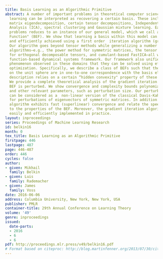 ```yaml
---
title: Basis Learning as an Algorithmic Primitive
abstract: A number of important problems in theoretical computer science and machine
  learning can be interpreted as recovering a certain basis. These include  symmetric
  matrix eigendecomposition, certain tensor decompositions, Independent Component
  Analysis (ICA), spectral clustering and Gaussian mixture learning. Each of these
  problems reduces to an instance of our general model, which we call a “Basis Encoding
  Function" (BEF). We show that learning a basis within this model can then be provably
  and efficiently achieved using a first order  iteration algorithm (gradient iteration).
  Our algorithm goes beyond tensor methods while generalizing a number of existing
  algorithms—e.g., the power method for symmetric matrices, the tensor power iteration
  for orthogonal decomposable tensors, and cumulant-based FastICA—all within a broader
  function-based dynamical systems framework. Our framework also unifies the unusual
  phenomenon observed in these domains that they can be solved using efficient non-convex
  optimization. Specifically, we describe a class of BEFs such that their local maxima
  on the unit sphere are in one-to-one correspondence with the basis elements. This
  description relies on a certain “hidden convexity" property of these functions.
  We provide a complete theoretical analysis of the gradient iteration even when the
  BEF is perturbed. We show convergence and complexity bounds polynomial in dimension
  and other relevant parameters, such as perturbation size. Our perturbation results
  can be considered as a  non-linear version of the classical Davis-Kahan theorem
  for perturbations of eigenvectors of symmetric matrices. In addition we show that   our
  algorithm exhibits fast (superlinear) convergence and relate the speed of convergence
  to the properties of the BEF. Moreover, the gradient iteration algorithm can be
  easily and efficiently implemented in practice.
layout: inproceedings
series: Proceedings of Machine Learning Research
id: belkin16
month: 0
tex_title: Basis Learning as an Algorithmic Primitive
firstpage: 446
lastpage: 487
page: 446-487
order: 446
cycles: false
author:
- given: Mikhail
  family: Belkin
- given: Luis
  family: Rademacher
- given: James
  family: Voss
date: 2016-06-06
address: Columbia University, New York, New York, USA
publisher: PMLR
container-title: 29th Annual Conference on Learning Theory
volume: '49'
genre: inproceedings
issued:
  date-parts:
  - 2016
  - 6
  - 6
pdf: http://proceedings.mlr.press/v49/belkin16.pdf
# Format based on citeproc: http://blog.martinfenner.org/2013/07/30/citeproc-yaml-for-bibliographies/
---
```

